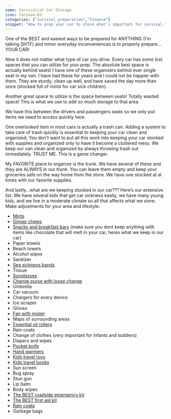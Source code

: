 ```yaml
---
name: Survivalist Car Storage
icon: Caravan-03
categories: ["survival_preparation","finance"]
snippet: "How to prep your car to store what's important for survival."
---
```

<script>
  import AmazonComponent from '$lib/amazon.svelte'
</script>
One of the BEST and easiest ways to be prepared for ANYTHING (I’m talking SHTF) and minor everyday inconveniences is to properly prepare\.\.\. YOUR CAR!

Now it does not matter what type of car you drive. Every car has some lost spaces that you can utilize for your prep. The absolute best space is actually behind seats! I have one of these organizers behind ever single seat in my van. I have had these for years and I could not be happier with them. They are sturdy, clean up well, and have saved the day more than once (stocked full of mints for car sick children).

<AmazonComponent title="Car Backseat Organizer" company="Reserwa" href="https://amzn.to/3qMQWSn" src="https://m.media-amazon.com/images/I/710IIu6OFpL._AC_SL1500_.jpg"/>

Another great space to utilize is the space between seats! Totally wasted space! This is what we use to add so much storage to that area. 

<AmazonComponent title="Car Net Organizer" company="DFDM National" href="https://amzn.to/3wPtVlq" src="https://m.media-amazon.com/images/I/917lz6BqxYL._AC_SL1500_.jpg"/>

We have this between the drivers and passengers seats so we only put items we need to access quickly here.

One overlooked item in most cars is actually a trash can. Adding a system to take care of trash quickly is essential to keeping your car clean and organized. You don’t want to put all this work into keeping your car stocked with supplies and organized only to have it become a cluttered mess. We keep our van clean and organized by always throwing trash out immediately. TRUST ME. This is a game changer.

<AmazonComponent title="Car Trash Can with Lid and Storage Pockets" company="HOTOR" href="https://amzn.to/386ZRHH" src="https://m.media-amazon.com/images/I/81amlUGJ+3L._AC_SL1500_.jpg"/>

My FAVORITE place to organize is the trunk. We have several of these and they are ALWAYS in our trunk. You can leave them empty and keep your groceries safe on the way home from the store. We have one stocked at al times with our favorite supplies.  

<AmazonComponent title="Waterproof Trunk Organizer" company="Farasla" href="https://amzn.to/3iM1M6y" src="https://m.media-amazon.com/images/I/717pXvAGQ7L._AC_SL1500_.jpg"/>

And lastly\.\.\.what are we keeping stocked in our car??? Here’s our extensive list. We have several kids that get car sickness easily, we have many young kids, and we live in a moderate climate so all that affects what we store. Make adjustments for your area and lifestyle.

*   <a href="https://amzn.to/3DoaiSR" target="_blank">Mints</a>
*   <a href="https://amzn.to/3wK4bXO" target="_blank">Ginger chews</a>
*   <a href="https://amzn.to/3iItDoq" target="_blank">Snacks and breakfast bars</a> (make sure you dont keep anything with items like chocolate that will melt in your car, heres what we keep in our car)
*   Paper towels
*   Beach towels
*   Alcohol wipes
*   Sanitizer
*   <a href="https://amzn.to/3iItUaW" target="_blank">Sea sickness bands</a>
*   Tissue
*   <a href="https://amzn.to/3NvWme6" target="_blank">Sunglasses</a>
*   <a href="https://amzn.to/3wLLSBo" target="_blank">Change purse with loose change</a>
*   Umbrella
*   Car vacuum
*   Chargers for every device
*   Ice scraper
*   Gloves
*   <a href="https://amzn.to/385GxdX" target="_blank">Fan with mister</a>
*   Maps of surrounding areas
*   <a href="https://amzn.to/3NvHegU" target="_blank">Essential oil rollers</a>
*   Rain coats
*   Change of clothes (very important for infants and toddlers)
*   Diapers and wipes
*   <a href="https://amzn.to/3Dm6e5y" target="_blank">Pocket knife</a>
*   <a href="https://amzn.to/36C6tO1" target="_blank">Hand warmers</a>
*   <a href="https://amzn.to/3NwQy4k" target="_blank">Kids travel toys</a>
*   <a href="https://amzn.to/3uDxUip" target="_blank">Kids travel books</a>
*   Sun screen
*   Bug spray
*   Stun gun
*   Lip balm
*   Body wipes
*   <a href="https://amzn.to/3iPFAbX" target="_blank">The BEST roadside emergency kit</a>
*   <a href="https://amzn.to/3IKKcdL" target="_blank">The BEST first aid kit</a>
*   <a href="https://amzn.to/3wMVufj" target="_blank">Rain coats</a>
*   Garbage bags